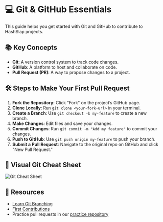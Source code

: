 # 💻 Git & GitHub Essentials

This guide helps you get started with Git and GitHub to contribute to HashSlap projects.

## 📚 Key Concepts

- **Git**: A version control system to track code changes.
- **GitHub**: A platform to host and collaborate on code.
- **Pull Request (PR)**: A way to propose changes to a project.

## 🛠 Steps to Make Your First Pull Request

1. **Fork the Repository**: Click "Fork" on the project’s GitHub page.
2. **Clone Locally**: Run `git clone <your-fork-url>` in your terminal.
3. **Create a Branch**: Use `git checkout -b my-feature` to create a new branch.
4. **Make Changes**: Edit files and save your changes.
5. **Commit Changes**: Run `git commit -m "Add my feature"` to commit your changes.
6. **Push to GitHub**: Use `git push origin my-feature` to push your branch.
7. **Submit a Pull Request**: Navigate to the original repo on GitHub and click "New Pull Request."

## 📜 Visual Git Cheat Sheet

![Git Cheat Sheet](assets/git_cheat_sheet.png)

## 🔗 Resources

- [Learn Git Branching](https://learngitbranching.js.org/)  
- [First Contributions](https://firstcontributions.github.io/)  
- Practice pull requests in our [practice repository](../practice_repo/README.md)